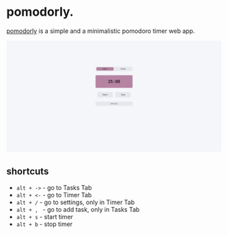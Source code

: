 # pomodorly. 

[pomodorly](https://pomodorly.netlify.app/) is a simple and a minimalistic pomodoro timer web app. 

![image](https://raw.githubusercontent.com/Ksawert560/pomodorly/master/img/pomodorly_light.png)


## shortcuts

- `alt + ->` - go to Tasks Tab
- `alt + <-` - go to Timer Tab
- `alt + /` - go to settings, only in Timer Tab
- `alt + , ` - go to add task, only in Tasks Tab
- `alt + s` - start timer
- `alt + b` - stop timer
